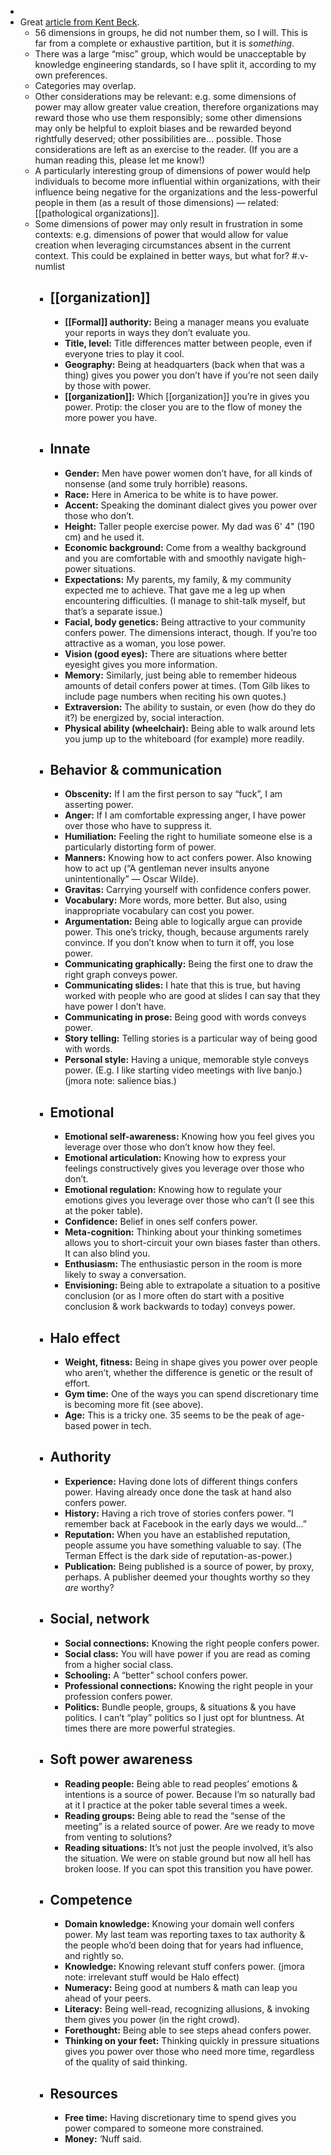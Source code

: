 -
- Great [article from Kent Beck](https://tidyfirst.substack.com/p/dimensions-of-power). 
  * 56 dimensions in groups, he did not number them, so I will. This is far from a complete or exhaustive partition, but it is _something_.
  * There was a large “misc” group, which would be unacceptable by knowledge engineering standards, so I have split it, according to my own preferences.
  * Categories may overlap.
  * Other considerations may be relevant: e.g. some dimensions of power may allow greater value creation, therefore organizations may reward those who use them responsibly; some other dimensions may only be helpful to exploit biases and be rewarded beyond rightfully deserved; other possibilities are… possible. Those considerations are left as an exercise to the reader. (If you are a human reading this, please let me know!)
  * A particularly interesting group of dimensions of power would help individuals to become more influential within organizations, with their influence being negative for the organizations and the less-powerful people in them (as a result of those dimensions) — related: [[pathological organizations]].
  * Some dimensions of power may only result in frustration in some contexts: e.g. dimensions of power that would allow for value creation when leveraging circumstances absent in the current context. This could be explained in better ways, but what for?
  #.v-numlist
	- ## **[[organization]]**
		- **[[Formal]] authority:** Being a manager means you evaluate your reports in ways they don’t evaluate you.
		- **Title, level:** Title differences matter between people, even if everyone tries to play it cool.
		- **Geography:** Being at headquarters (back when that was a thing) gives you power you don’t have if you’re not seen daily by those with power.
		- **[[organization]]:** Which [[organization]] you’re in gives you power. Protip: the closer you are to the flow of money the more power you have.
	- ## **Innate**
		- **Gender:** Men have power women don’t have, for all kinds of nonsense (and some truly horrible) reasons.
		- **Race:** Here in America to be white is to have power.
		- **Accent:** Speaking the dominant dialect gives you power over those who don’t.
		- **Height:** Taller people exercise power. My dad was 6' 4" (190 cm) and he used it.
		- **Economic background:** Come from a wealthy background and you are comfortable with and smoothly navigate high-power situations.
		- **Expectations:** My parents, my family, & my community expected me to achieve. That gave me a leg up when encountering difficulties. (I manage to shit-talk myself, but that’s a separate issue.)
		- **Facial, body genetics:** Being attractive to your community confers power. The dimensions interact, though. If you’re too attractive as a woman, you lose power.
		- **Vision (good eyes):** There are situations where better eyesight gives you more information.
		- **Memory:** Similarly, just being able to remember hideous amounts of detail confers power at times. (Tom Gilb likes to include page numbers when	  reciting his own quotes.)
		- **Extraversion:** The ability to sustain, or even (how do they do it?) be energized by, social interaction.
		- **Physical ability (wheelchair):** Being able to walk around lets you jump up to the whiteboard (for example) more readily.
	- ## **Behavior & communication**
		- **Obscenity:** If I am the first person to say “fuck”, I am asserting power.
		- **Anger:** If I am comfortable expressing anger, I have power over those who have to suppress it.
		- **Humiliation:** Feeling the right to humiliate someone else is a particularly distorting form of power.
		- **Manners:** Knowing how to act confers power. Also knowing how to act up (“A gentleman never insults anyone unintentionally” — Oscar Wilde).
		- **Gravitas:** Carrying yourself with confidence confers power.
		- **Vocabulary:** More words, more better. But also, using inappropriate vocabulary can cost you power.
		- **Argumentation:** Being able to logically argue can provide power. This one’s tricky, though, because arguments rarely convince. If you don’t know when to turn it off, you lose power.
		- **Communicating graphically:** Being the first one to draw the right graph conveys power.
		- **Communicating slides:** I hate that this is true, but having worked with people who are good at slides I can say that they have power I don’t have.
		- **Communicating in prose:** Being good with words conveys power.
		- **Story telling:** Telling stories is a particular way of being good with words.
		- **Personal style:** Having a unique, memorable style conveys power. (E.g. I like starting video meetings with live banjo.) (jmora note: salience bias.)
	- ## **Emotional**
		- **Emotional self-awareness:** Knowing how you feel gives you leverage over those who don’t know how they feel.
		- **Emotional articulation:** Knowing how to express your feelings constructively gives you leverage over those who don’t.
		- **Emotional regulation:** Knowing how to regulate your emotions gives you leverage over those who can’t (I see this at the poker table).
		- **Confidence:** Belief in ones self confers power.
		- **Meta-cognition:** Thinking about your thinking sometimes allows you to short-circuit your own biases faster than others. It can also blind you.
		- **Enthusiasm:** The enthusiastic person in the room is more likely to sway a conversation.
		- **Envisioning:** Being able to extrapolate a situation to a positive conclusion (or as I more often do start with a positive conclusion & work backwards to today) conveys power.
	- ## **Halo effect**
		- **Weight, fitness:** Being in shape gives you power over people who aren’t, whether the difference is genetic or the result of effort.
		- **Gym time:** One of the ways you can spend discretionary time is becoming more fit (see above).
		- **Age:** This is a tricky one. 35 seems to be the peak of age-based power in tech.
	- ## **Authority**
		- **Experience:** Having done lots of different things confers power. Having already once done the task at hand also confers power.
		- **History:** Having a rich trove of stories confers power. “I remember back at Facebook in the early days we would…”
		- **Reputation:** When you have an established reputation, people assume you have something valuable to say. (The Terman Effect is the dark side of reputation-as-power.)
		- **Publication:** Being published is a source of power, by proxy, perhaps. A publisher deemed your thoughts worthy so they *are* worthy?
	- ## **Social, network**
		- **Social connections:** Knowing the right people confers power.
		- **Social class:** You will have power if you are read as coming from a higher social class.
		- **Schooling:** A “better” school confers power.
		- **Professional connections:** Knowing the right people in your profession confers power.
		- **Politics:** Bundle people, groups, & situations & you have politics. I can’t “play” politics so I just opt for bluntness. At times there are more powerful strategies.
	- ## **Soft power awareness**
		- **Reading people:** Being able to read peoples’ emotions & intentions is a source of power. Because I’m so naturally bad at it I practice at the poker table several times a week.
		- **Reading groups:** Being able to read the “sense of the meeting” is a related source of power. Are we ready to move from venting to solutions?
		- **Reading situations:** It’s not just the people involved, it’s also the situation. We were on stable ground but now all hell has broken loose. If you can spot this transition you have power.
	- ## **Competence**
		- **Domain knowledge:** Knowing your domain well confers power. My last team was reporting taxes to tax authority & the people who’d been doing that for years had influence, and rightly so.
		- **Knowledge:** Knowing relevant stuff confers power. (jmora note: irrelevant stuff would be Halo effect)
		- **Numeracy:** Being good at numbers & math can leap you ahead of your peers.
		- **Literacy:** Being well-read, recognizing allusions, & invoking them gives you power (in the right crowd).
		- **Forethought:** Being able to see steps ahead confers power.
		- **Thinking on your feet:** Thinking quickly in pressure situations gives you power over those who need more time, regardless of the quality of said thinking.
	- ## **Resources**
		- **Free time:** Having discretionary time to spend gives you power compared to someone more constrained.
		- **Money:** ‘Nuff said.